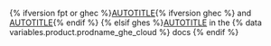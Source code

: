 {% ifversion fpt or ghec %}[AUTOTITLE](/billing/managing-your-billing/using-budgets-control-spending){% ifversion ghec %} and [AUTOTITLE](/admin/policies/enforcing-policies-for-your-enterprise/enforcing-policies-for-advanced-security-in-your-enterprise){% endif %}
{% elsif ghes %}[AUTOTITLE](/enterprise-cloud@latest/billing/managing-your-billing/using-budgets-control-spending) in the {% data variables.product.prodname_ghe_cloud %} docs
{% endif %}

